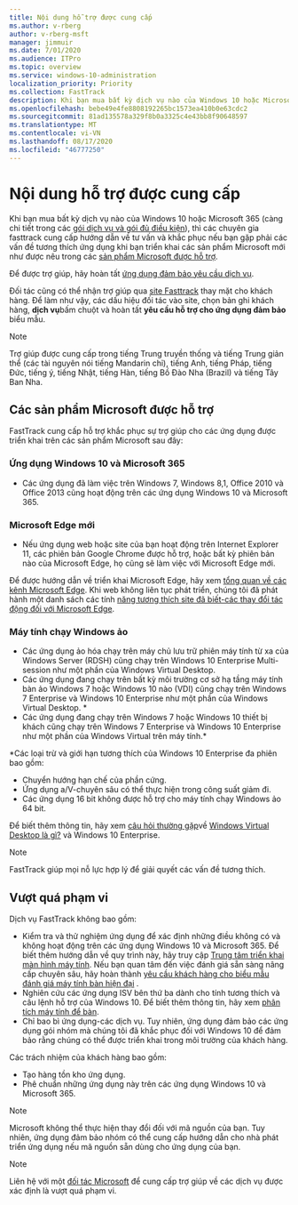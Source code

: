 ```yaml
---
title: Nội dung hỗ trợ được cung cấp
ms.author: v-rberg
author: v-rberg-msft
manager: jimmuir
ms.date: 7/01/2020
ms.audience: ITPro
ms.topic: overview
ms.service: windows-10-administration
localization_priority: Priority
ms.collection: FastTrack
description: Khi bạn mua bất kỳ dịch vụ nào của Windows 10 hoặc Microsoft 365, thì các chuyên gia FastTrack cung cấp hướng dẫn về tư vấn và khắc phục sự triển khai cho các ứng dụng Windows 10 và Microsoft 365 và luôn cập nhật mà không có chi phí bổ sung (với đăng ký đủ điều kiện).
ms.openlocfilehash: bebe49e4fe8808192265bc1573ea410b0e63cdc2
ms.sourcegitcommit: 81ad135578a329f8b0a3325c4e43bb8f90648597
ms.translationtype: MT
ms.contentlocale: vi-VN
ms.lasthandoff: 08/17/2020
ms.locfileid: "46777250"
---
```

# <a name="assistance-offered"></a>Nội dung hỗ trợ được cung cấp  

Khi bạn mua bất kỳ dịch vụ nào của Windows 10 hoặc Microsoft 365 (càng chi tiết trong các [gói dịch vụ và gói đủ điều kiện](M365-eligible-services-and-plans.md)), thì các chuyên gia fasttrack cung cấp hướng dẫn về tư vấn và khắc phục nếu bạn gặp phải các vấn đề tương thích ứng dụng khi bạn triển khai các sản phẩm Microsoft mới như được nêu trong các [sản phẩm Microsoft được hỗ trợ](#supported-microsoft-products).

Để được trợ giúp, hãy hoàn tất [ứng dụng đảm bảo yêu cầu dịch vụ](https://go.microsoft.com/fwlink/?linkid=2022721).

Đối tác cũng có thể nhận trợ giúp qua [site Fasttrack](https://go.microsoft.com/fwlink/?linkid=780698) thay mặt cho khách hàng. Để làm như vậy, các dấu hiệu đối tác vào site, chọn bản ghi khách hàng, **dịch vụ**bấm chuột và hoàn tất **yêu cầu hỗ trợ cho ứng dụng đảm bảo** biểu mẫu.

> [!NOTE]
> Trợ giúp được cung cấp trong tiếng Trung truyền thống và tiếng Trung giản thể (các tài nguyên nói tiếng Mandarin chỉ), tiếng Anh, tiếng Pháp, tiếng Đức, tiếng ý, tiếng Nhật, tiếng Hàn, tiếng Bồ Đào Nha (Brazil) và tiếng Tây Ban Nha. 

## <a name="supported-microsoft-products"></a>Các sản phẩm Microsoft được hỗ trợ

FastTrack cung cấp hỗ trợ khắc phục sự trợ giúp cho các ứng dụng được triển khai trên các sản phẩm Microsoft sau đây:

### <a name="windows-10-and-microsoft-365-apps"></a>Ứng dụng Windows 10 và Microsoft 365

- Các ứng dụng đã làm việc trên Windows 7, Windows 8,1, Office 2010 và Office 2013 cũng hoạt động trên các ứng dụng Windows 10 và Microsoft 365.

### <a name="the-new-microsoft-edge"></a>Microsoft Edge mới

- Nếu ứng dụng web hoặc site của bạn hoạt động trên Internet Explorer 11, các phiên bản Google Chrome được hỗ trợ, hoặc bất kỳ phiên bản nào của Microsoft Edge, họ cũng sẽ làm việc với Microsoft Edge mới.

Để được hướng dẫn về triển khai Microsoft Edge, hãy xem [tổng quan về các kênh Microsoft Edge](https://docs.microsoft.com/DeployEdge/microsoft-edge-channels). Khi web không liên tục phát triển, chúng tôi đã phát hành một danh sách các tính [năng tương thích site đã biết-các thay đổi tác động đối với Microsoft Edge](https://docs.microsoft.com/microsoft-edge/web-platform/site-impacting-changes).

### <a name="windows-virtual-desktop"></a>Máy tính chạy Windows ảo

- Các ứng dụng ảo hóa chạy trên máy chủ lưu trữ phiên máy tính từ xa của Windows Server (RDSH) cũng chạy trên Windows 10 Enterprise Multi-session như một phần của Windows Virtual Desktop.
- Các ứng dụng đang chạy trên bất kỳ môi trường cơ sở hạ tầng máy tính bàn ảo Windows 7 hoặc Windows 10 nào (VDI) cũng chạy trên Windows 7 Enterprise và Windows 10 Enterprise như một phần của Windows Virtual Desktop. *
- Các ứng dụng đang chạy trên Windows 7 hoặc Windows 10 thiết bị khách cũng chạy trên Windows 7 Enterprise và Windows 10 Enterprise như một phần của Windows Virtual trên máy tính.\*

\*Các loại trừ và giới hạn tương thích của Windows 10 Enterprise đa phiên bao gồm:
- Chuyển hướng hạn chế của phần cứng.
- Ứng dụng a/V-chuyên sâu có thể thực hiện trong công suất giảm đi.
- Các ứng dụng 16 bit không được hỗ trợ cho máy tính chạy Windows ảo 64 bit.

Để biết thêm thông tin, hãy xem [câu hỏi thường gặp](https://docs.microsoft.com/azure/virtual-desktop/windows-10-multisession-faq)về [Windows Virtual Desktop là gì?](https://docs.microsoft.com/azure/virtual-desktop/overview) và Windows 10 Enterprise.

> [!NOTE]
> FastTrack giúp mọi nỗ lực hợp lý để giải quyết các vấn đề tương thích. 

## <a name="out-of-scope"></a>Vượt quá phạm vi

Dịch vụ FastTrack không bao gồm:
- Kiểm tra và thử nghiệm ứng dụng để xác định những điều không có và không hoạt động trên các ứng dụng Windows 10 và Microsoft 365. Để biết thêm hướng dẫn về quy trình này, hãy truy cập [Trung tâm triển khai màn hình máy tính](https://go.microsoft.com/fwlink/?linkid=2080140). Nếu bạn quan tâm đến việc đánh giá sẵn sàng nâng cấp chuyên sâu, hãy hoàn thành [yêu cầu khách hàng cho biểu mẫu đánh giá máy tính bàn hiện đại](https://go.microsoft.com/fwlink/?linkid=2053818) .
- Nghiên cứu các ứng dụng ISV bên thứ ba dành cho tính tương thích và câu lệnh hỗ trợ của Windows 10. Để biết thêm thông tin, hãy xem [phân tích máy tính để bàn](https://docs.microsoft.com/sccm/desktop-analytics/overview).
- Chỉ bao bì ứng dụng-các dịch vụ. Tuy nhiên, ứng dụng đảm bảo các ứng dụng gói nhóm mà chúng tôi đã khắc phục đối với Windows 10 để đảm bảo rằng chúng có thể được triển khai trong môi trường của khách hàng.

Các trách nhiệm của khách hàng bao gồm:
- Tạo hàng tồn kho ứng dụng.
- Phê chuẩn những ứng dụng này trên các ứng dụng Windows 10 và Microsoft 365.

> [!NOTE]
> Microsoft không thể thực hiện thay đổi đối với mã nguồn của bạn. Tuy nhiên, ứng dụng đảm bảo nhóm có thể cung cấp hướng dẫn cho nhà phát triển ứng dụng nếu mã nguồn sẵn dùng cho ứng dụng của bạn.

> [!NOTE]
> Liên hệ với một [đối tác Microsoft](https://go.microsoft.com/fwlink/?linkid=2080150) để cung cấp trợ giúp về các dịch vụ được xác định là vượt quá phạm vi.


